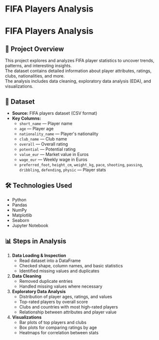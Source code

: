 # FIFA Players Analysis

# FIFA Players Analysis

## 📌 Project Overview
This project explores and analyzes FIFA player statistics to uncover trends, patterns, and interesting insights.  
The dataset contains detailed information about player attributes, ratings, clubs, nationalities, and more.  
The analysis includes data cleaning, exploratory data analysis (EDA), and visualizations.

## 📂 Dataset
- **Source:** FIFA players dataset (CSV format)
- **Key Columns:**
  - `short_name` — Player name
  - `age` — Player age
  - `nationality_name` — Player's nationality
  - `club_name` — Club name
  - `overall` — Overall rating
  - `potential` — Potential rating
  - `value_eur` — Market value in Euros
  - `wage_eur` — Weekly wage in Euros
  - `preferred_foot`, `height_cm`, `weight_kg`, `pace`, `shooting`, `passing`, `dribbling`, `defending`, `physic` — Player stats

## 🛠️ Technologies Used
- Python
- Pandas
- NumPy
- Matplotlib
- Seaborn
- Jupyter Notebook

## 📊 Steps in Analysis
1. **Data Loading & Inspection**
   - Read dataset into a DataFrame
   - Checked shape, column names, and basic statistics
   - Identified missing values and duplicates
2. **Data Cleaning**
   - Removed duplicate entries
   - Handled missing values where necessary
3. **Exploratory Data Analysis**
   - Distribution of player ages, ratings, and values
   - Top-rated players by overall score
   - Clubs and countries with most high-rated players
   - Relationship between attributes and player value
4. **Visualizations**
   - Bar plots of top players and clubs
   - Box plots for comparing ratings by age
   - Heatmaps for correlation between stats


